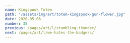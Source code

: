 ```yaml
---
name: Kingspook Totem
path: "/assets/img/art/totem-kingspook-gun-flower.jpg"
date: 2020-05-06
number: 35
previous: /pages/art/l/stumbling-thunder/
next: /pages/art/l/we-hates-the-badgers/
---
```

